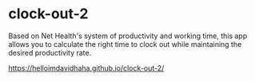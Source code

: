 # clock-out-2
Based on Net Health's system of productivity and working time, this app allows you to calculate the right time to clock out while maintaining the desired productivity rate.

https://helloimdavidhaha.github.io/clock-out-2/


